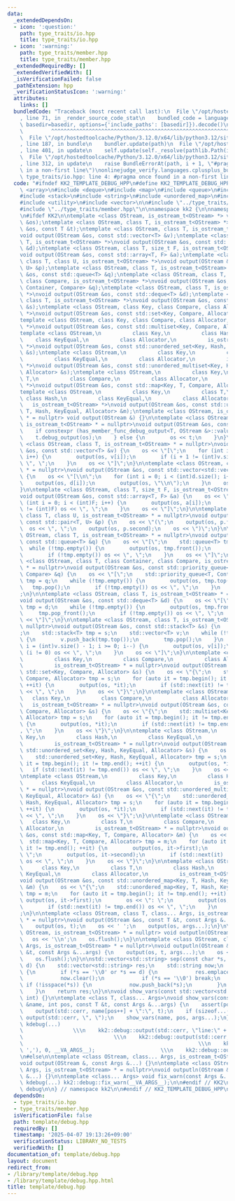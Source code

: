 ```yaml
---
data:
  _extendedDependsOn:
  - icon: ':question:'
    path: type_traits/io.hpp
    title: type_traits/io.hpp
  - icon: ':warning:'
    path: type_traits/member.hpp
    title: type_traits/member.hpp
  _extendedRequiredBy: []
  _extendedVerifiedWith: []
  _isVerificationFailed: false
  _pathExtension: hpp
  _verificationStatusIcon: ':warning:'
  attributes:
    links: []
  bundledCode: "Traceback (most recent call last):\n  File \"/opt/hostedtoolcache/Python/3.12.0/x64/lib/python3.12/site-packages/onlinejudge_verify/documentation/build.py\"\
    , line 71, in _render_source_code_stat\n    bundled_code = language.bundle(stat.path,\
    \ basedir=basedir, options={'include_paths': [basedir]}).decode()\n          \
    \         ^^^^^^^^^^^^^^^^^^^^^^^^^^^^^^^^^^^^^^^^^^^^^^^^^^^^^^^^^^^^^^^^^^^^^^^^^^^^^^^^^\n\
    \  File \"/opt/hostedtoolcache/Python/3.12.0/x64/lib/python3.12/site-packages/onlinejudge_verify/languages/cplusplus.py\"\
    , line 187, in bundle\n    bundler.update(path)\n  File \"/opt/hostedtoolcache/Python/3.12.0/x64/lib/python3.12/site-packages/onlinejudge_verify/languages/cplusplus_bundle.py\"\
    , line 401, in update\n    self.update(self._resolve(pathlib.Path(included), included_from=path))\n\
    \  File \"/opt/hostedtoolcache/Python/3.12.0/x64/lib/python3.12/site-packages/onlinejudge_verify/languages/cplusplus_bundle.py\"\
    , line 312, in update\n    raise BundleErrorAt(path, i + 1, \"#pragma once found\
    \ in a non-first line\")\nonlinejudge_verify.languages.cplusplus_bundle.BundleErrorAt:\
    \ type_traits/io.hpp: line 4: #pragma once found in a non-first line\n"
  code: "#ifndef KK2_TEMPLATE_DEBUG_HPP\n#define KK2_TEMPLATE_DEBUG_HPP 1\n\n#include\
    \ <array>\n#include <deque>\n#include <map>\n#include <queue>\n#include <set>\n\
    #include <stack>\n#include <string>\n#include <unordered_map>\n#include <unordered_set>\n\
    #include <utility>\n#include <vector>\n\n#include \"../type_traits/io.hpp\"\n\
    #include \"../type_traits/member.hpp\"\n\nnamespace kk2 {\n\nnamespace debug {\n\
    \n#ifdef KK2\n\ntemplate <class OStream, is_ostream_t<OStream> *> void output(OStream\
    \ &os);\ntemplate <class OStream, class T, is_ostream_t<OStream> *> void output(OStream\
    \ &os, const T &t);\ntemplate <class OStream, class T, is_ostream_t<OStream> *>\n\
    void output(OStream &os, const std::vector<T> &v);\ntemplate <class OStream, class\
    \ T, is_ostream_t<OStream> *>\nvoid output(OStream &os, const std::vector<std::vector<T>>\
    \ &d);\ntemplate <class OStream, class T, size_t F, is_ostream_t<OStream> *>\n\
    void output(OStream &os, const std::array<T, F> &a);\ntemplate <class OStream,\
    \ class T, class U, is_ostream_t<OStream> *>\nvoid output(OStream &os, const std::pair<T,\
    \ U> &p);\ntemplate <class OStream, class T, is_ostream_t<OStream> *>\nvoid output(OStream\
    \ &os, const std::queue<T> &q);\ntemplate <class OStream, class T, class Container,\
    \ class Compare, is_ostream_t<OStream> *>\nvoid output(OStream &os, const std::priority_queue<T,\
    \ Container, Compare> &q);\ntemplate <class OStream, class T, is_ostream_t<OStream>\
    \ *>\nvoid output(OStream &os, const std::deque<T> &d);\ntemplate <class OStream,\
    \ class T, is_ostream_t<OStream> *>\nvoid output(OStream &os, const std::stack<T>\
    \ &s);\ntemplate <class OStream, class Key, class Compare, class Allocator, is_ostream_t<OStream>\
    \ *>\nvoid output(OStream &os, const std::set<Key, Compare, Allocator> &s);\n\
    template <class OStream, class Key, class Compare, class Allocator, is_ostream_t<OStream>\
    \ *>\nvoid output(OStream &os, const std::multiset<Key, Compare, Allocator> &s);\n\
    template <class OStream,\n          class Key,\n          class Hash,\n      \
    \    class KeyEqual,\n          class Allocator,\n          is_ostream_t<OStream>\
    \ *>\nvoid output(OStream &os, const std::unordered_set<Key, Hash, KeyEqual, Allocator>\
    \ &s);\ntemplate <class OStream,\n          class Key,\n          class Hash,\n\
    \          class KeyEqual,\n          class Allocator,\n          is_ostream_t<OStream>\
    \ *>\nvoid output(OStream &os, const std::unordered_multiset<Key, Hash, KeyEqual,\
    \ Allocator> &s);\ntemplate <class OStream,\n          class Key,\n          class\
    \ T,\n          class Compare,\n          class Allocator,\n          is_ostream_t<OStream>\
    \ *>\nvoid output(OStream &os, const std::map<Key, T, Compare, Allocator> &m);\n\
    template <class OStream,\n          class Key,\n          class T,\n         \
    \ class Hash,\n          class KeyEqual,\n          class Allocator,\n       \
    \   is_ostream_t<OStream> *>\nvoid output(OStream &os, const std::unordered_map<Key,\
    \ T, Hash, KeyEqual, Allocator> &m);\ntemplate <class OStream, is_ostream_t<OStream>\
    \ * = nullptr> void output(OStream &) {}\n\ntemplate <class OStream, class T,\
    \ is_ostream_t<OStream> * = nullptr>\nvoid output(OStream &os, const T &t) {\n\
    \    if constexpr (has_member_func_debug_output<T, OStream &>::value) {\n    \
    \    t.debug_output(os);\n    } else {\n        os << t;\n    }\n}\n\ntemplate\
    \ <class OStream, class T, is_ostream_t<OStream> * = nullptr>\nvoid output(OStream\
    \ &os, const std::vector<T> &v) {\n    os << \"[\";\n    for (int i = 0; i < (int)v.size();\
    \ i++) {\n        output(os, v[i]);\n        if (i + 1 != (int)v.size()) os <<\
    \ \", \";\n    }\n    os << \"]\";\n}\n\ntemplate <class OStream, class T, is_ostream_t<OStream>\
    \ * = nullptr>\nvoid output(OStream &os, const std::vector<std::vector<T>> &d)\
    \ {\n    os << \"[\\n\";\n    for (int i = 0; i < (int)d.size(); i++) {\n    \
    \    output(os, d[i]);\n        output(os, \"\\n\");\n    }\n    os << \"]\";\n\
    }\n\ntemplate <class OStream, class T, size_t F, is_ostream_t<OStream> * = nullptr>\n\
    void output(OStream &os, const std::array<T, F> &a) {\n    os << \"[\";\n    for\
    \ (int i = 0; i < (int)F; i++) {\n        output(os, a[i]);\n        if (i + 1\
    \ != (int)F) os << \", \";\n    }\n    os << \"]\";\n}\n\ntemplate <class OStream,\
    \ class T, class U, is_ostream_t<OStream> * = nullptr>\nvoid output(OStream &os,\
    \ const std::pair<T, U> &p) {\n    os << \"(\";\n    output(os, p.first);\n  \
    \  os << \", \";\n    output(os, p.second);\n    os << \")\";\n}\n\ntemplate <class\
    \ OStream, class T, is_ostream_t<OStream> * = nullptr>\nvoid output(OStream &os,\
    \ const std::queue<T> &q) {\n    os << \"[\";\n    std::queue<T> tmp = q;\n  \
    \  while (!tmp.empty()) {\n        output(os, tmp.front());\n        tmp.pop();\n\
    \        if (!tmp.empty()) os << \", \";\n    }\n    os << \"]\";\n}\n\ntemplate\
    \ <class OStream, class T, class Container, class Compare, is_ostream_t<OStream>\
    \ * = nullptr>\nvoid output(OStream &os, const std::priority_queue<T, Container,\
    \ Compare> &q) {\n    os << \"[\";\n    std::priority_queue<T, Container, Compare>\
    \ tmp = q;\n    while (!tmp.empty()) {\n        output(os, tmp.top());\n     \
    \   tmp.pop();\n        if (!tmp.empty()) os << \", \";\n    }\n    os << \"]\"\
    ;\n}\n\ntemplate <class OStream, class T, is_ostream_t<OStream> * = nullptr>\n\
    void output(OStream &os, const std::deque<T> &d) {\n    os << \"[\";\n    std::deque<T>\
    \ tmp = d;\n    while (!tmp.empty()) {\n        output(os, tmp.front());\n   \
    \     tmp.pop_front();\n        if (!tmp.empty()) os << \", \";\n    }\n    os\
    \ << \"]\";\n}\n\ntemplate <class OStream, class T, is_ostream_t<OStream> * =\
    \ nullptr>\nvoid output(OStream &os, const std::stack<T> &s) {\n    os << \"[\"\
    ;\n    std::stack<T> tmp = s;\n    std::vector<T> v;\n    while (!tmp.empty())\
    \ {\n        v.push_back(tmp.top());\n        tmp.pop();\n    }\n    for (int\
    \ i = (int)v.size() - 1; i >= 0; i--) {\n        output(os, v[i]);\n        if\
    \ (i != 0) os << \", \";\n    }\n    os << \"]\";\n}\n\ntemplate <class OStream,\n\
    \          class Key,\n          class Compare,\n          class Allocator,\n\
    \          is_ostream_t<OStream> * = nullptr>\nvoid output(OStream &os, const\
    \ std::set<Key, Compare, Allocator> &s) {\n    os << \"{\";\n    std::set<Key,\
    \ Compare, Allocator> tmp = s;\n    for (auto it = tmp.begin(); it != tmp.end();\
    \ ++it) {\n        output(os, *it);\n        if (std::next(it) != tmp.end()) os\
    \ << \", \";\n    }\n    os << \"}\";\n}\n\ntemplate <class OStream,\n       \
    \   class Key,\n          class Compare,\n          class Allocator,\n       \
    \   is_ostream_t<OStream> * = nullptr>\nvoid output(OStream &os, const std::multiset<Key,\
    \ Compare, Allocator> &s) {\n    os << \"{\";\n    std::multiset<Key, Compare,\
    \ Allocator> tmp = s;\n    for (auto it = tmp.begin(); it != tmp.end(); ++it)\
    \ {\n        output(os, *it);\n        if (std::next(it) != tmp.end()) os << \"\
    , \";\n    }\n    os << \"}\";\n}\n\ntemplate <class OStream,\n          class\
    \ Key,\n          class Hash,\n          class KeyEqual,\n          class Allocator,\n\
    \          is_ostream_t<OStream> * = nullptr>\nvoid output(OStream &os, const\
    \ std::unordered_set<Key, Hash, KeyEqual, Allocator> &s) {\n    os << \"{\";\n\
    \    std::unordered_set<Key, Hash, KeyEqual, Allocator> tmp = s;\n    for (auto\
    \ it = tmp.begin(); it != tmp.end(); ++it) {\n        output(os, *it);\n     \
    \   if (std::next(it) != tmp.end()) os << \", \";\n    }\n    os << \"}\";\n}\n\
    \ntemplate <class OStream,\n          class Key,\n          class Hash,\n    \
    \      class KeyEqual,\n          class Allocator,\n          is_ostream_t<OStream>\
    \ * = nullptr>\nvoid output(OStream &os, const std::unordered_multiset<Key, Hash,\
    \ KeyEqual, Allocator> &s) {\n    os << \"{\";\n    std::unordered_multiset<Key,\
    \ Hash, KeyEqual, Allocator> tmp = s;\n    for (auto it = tmp.begin(); it != tmp.end();\
    \ ++it) {\n        output(os, *it);\n        if (std::next(it) != tmp.end()) os\
    \ << \", \";\n    }\n    os << \"}\";\n}\n\ntemplate <class OStream,\n       \
    \   class Key,\n          class T,\n          class Compare,\n          class\
    \ Allocator,\n          is_ostream_t<OStream> * = nullptr>\nvoid output(OStream\
    \ &os, const std::map<Key, T, Compare, Allocator> &m) {\n    os << \"{\";\n  \
    \  std::map<Key, T, Compare, Allocator> tmp = m;\n    for (auto it = tmp.begin();\
    \ it != tmp.end(); ++it) {\n        output(os, it->first);\n        os << \":\
    \ \";\n        output(os, it->second);\n        if (std::next(it) != tmp.end())\
    \ os << \", \";\n    }\n    os << \"}\";\n}\n\ntemplate <class OStream,\n    \
    \      class Key,\n          class T,\n          class Hash,\n          class\
    \ KeyEqual,\n          class Allocator,\n          is_ostream_t<OStream> * = nullptr>\n\
    void output(OStream &os, const std::unordered_map<Key, T, Hash, KeyEqual, Allocator>\
    \ &m) {\n    os << \"{\";\n    std::unordered_map<Key, T, Hash, KeyEqual, Allocator>\
    \ tmp = m;\n    for (auto it = tmp.begin(); it != tmp.end(); ++it) {\n       \
    \ output(os, it->first);\n        os << \": \";\n        output(os, it->second);\n\
    \        if (std::next(it) != tmp.end()) os << \", \";\n    }\n    os << \"}\"\
    ;\n}\n\ntemplate <class OStream, class T, class... Args, is_ostream_t<OStream>\
    \ * = nullptr>\nvoid output(OStream &os, const T &t, const Args &...args) {\n\
    \    output(os, t);\n    os << ' ';\n    output(os, args...);\n}\n\ntemplate <class\
    \ OStream, is_ostream_t<OStream> * = nullptr> void outputln(OStream &os) {\n \
    \   os << '\\n';\n    os.flush();\n}\n\ntemplate <class OStream, class T, class...\
    \ Args, is_ostream_t<OStream> * = nullptr>\nvoid outputln(OStream &os, const T\
    \ &t, const Args &...args) {\n    output(os, t, args...);\n    os << '\\n';\n\
    \    os.flush();\n}\n\nstd::vector<std::string> sep(const char *s, const char\
    \ d) {\n    std::vector<std::string> res;\n    std::string now;\n    while (true)\
    \ {\n        if (*s == '\\0' or *s == d) {\n            res.emplace_back(now);\n\
    \            now.clear();\n            if (*s == '\\0') break;\n        } else\
    \ if (!isspace(*s)) {\n            now.push_back(*s);\n        }\n        s++;\n\
    \    }\n    return res;\n}\n\nvoid show_vars(const std::vector<std::string> &,\
    \ int) {}\n\ntemplate <class T, class... Args>\nvoid show_vars(const std::vector<std::string>\
    \ &name, int pos, const T &t, const Args &...args) {\n    assert(pos < (int)name.size());\n\
    \    output(std::cerr, name[pos++] + \":\", t);\n    if (sizeof...(args) > 0)\
    \ output(std::cerr, \", \");\n    show_vars(name, pos, args...);\n}\n\n#define\
    \ kdebug(...)                                                                \
    \                \\\n    kk2::debug::output(std::cerr, \"line:\" + std::to_string(__LINE__));\
    \                             \\\n    kk2::debug::output(std::cerr, ' ');    \
    \                                                        \\\n    kk2::debug::show_vars(kk2::debug::sep(#__VA_ARGS__,\
    \ ','), 0, __VA_ARGS__);                     \\\n    kk2::debug::outputln(std::cerr);\n\
    \n#else\n\ntemplate <class OStream, class... Args, is_ostream_t<OStream> * = nullptr>\n\
    void output(OStream &, const Args &...) {}\n\ntemplate <class OStream, class...\
    \ Args, is_ostream_t<OStream> * = nullptr>\nvoid outputln(OStream &, const Args\
    \ &...) {}\n\ntemplate <class... Args> void fix_warn(const Args &...) {}\n\n#define\
    \ kdebug(...) kk2::debug::fix_warn(__VA_ARGS__);\n\n#endif // KK2\n\n} // namespace\
    \ debug\n\n} // namespace kk2\n\n#endif // KK2_TEMPLATE_DEBUG_HPP\n"
  dependsOn:
  - type_traits/io.hpp
  - type_traits/member.hpp
  isVerificationFile: false
  path: template/debug.hpp
  requiredBy: []
  timestamp: '2025-04-07 19:13:26+09:00'
  verificationStatus: LIBRARY_NO_TESTS
  verifiedWith: []
documentation_of: template/debug.hpp
layout: document
redirect_from:
- /library/template/debug.hpp
- /library/template/debug.hpp.html
title: template/debug.hpp
---
```


